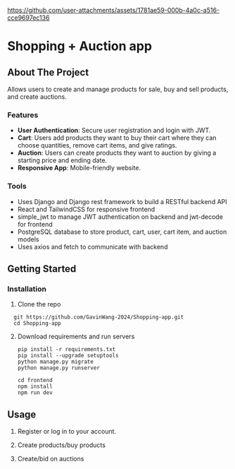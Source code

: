 https://github.com/user-attachments/assets/1781ae59-000b-4a0c-a516-cce9697ec136

# Shopping + Auction app


## About The Project

Allows users to create and manage products for sale, buy and sell products, and create auctions. 

### Features
- **User Authentication**: Secure user registration and login with JWT.
- **Cart**: Users add products they want to buy their cart where they can choose quantities, remove cart items, and give ratings.
- **Auction**: Users can create products they want to auction by giving a starting price and ending date.
- **Responsive App**: Mobile-friendly website.


### Tools
- Uses Django and Django rest framework to build a RESTful backend API
- React and TailwindCSS for responsive frontend
- simple_jwt to manage JWT authentication on backend and jwt-decode for frontend
- PostgreSQL database to store product, cart, user, cart item, and auction models
- Uses axios and fetch to communicate with backend



## Getting Started

### Installation

1. Clone the repo
```
  git https://github.com/GavinWang-2024/Shopping-app.git
  cd Shopping-app 
```
2. Download requirements and run servers
   ```
   pip install -r requirements.txt
   pip install --upgrade setuptools
   python manage.py migrate
   python manage.py runserver
    
   cd frontend
   npm install
   npm run dev
   ```

   
## Usage

1. Register or log in to your account.

2. Create products/buy products

3. Create/bid on auctions
